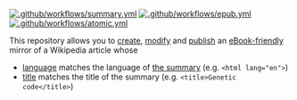 [![.github/workflows/summary.yml](../../actions/workflows/summary.yml/badge.svg)](../../actions/workflows/summary.yml)
[![.github/workflows/epub.yml](../../actions/workflows/epub.yml/badge.svg)](../../actions/workflows/epub.yml)
[![.github/workflows/atomic.yml](../../actions/workflows/atomic.yml/badge.svg)](../../actions/workflows/atomic.yml)

This repository allows you to [create](), [modify]() and [publish]() an [eBook-friendly]() mirror of a Wikipedia article whose
* [language](https://ebookipedia.github.io/lang) matches the language of [the summary](../../tree/main/editable/summary.html) (e.g. `<html lang="en">`)
* [title]() matches the title of the summary (e.g. `<title>Genetic code</title>`)
